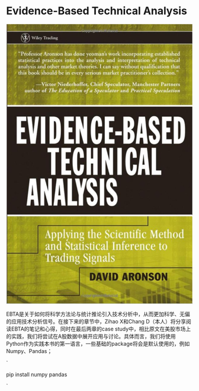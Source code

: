 # Evidence-Based Technical Analysis

![IMG_7143](images/cover/IMG_7143.JPG)

EBTA是关于如何将科学方法论与统计推论引入技术分析中，从而更加科学、无偏的应用技术分析信号。在接下来的章节中，Zihao X和Chang D（本人）将分享阅读EBTA的笔记和心得，同时在最后两章的case study中，相比原文在美股市场上的实践，我们将尝试在A股数据中展开应用与讨论。具体而言，我们将使用Python作为实践本书的第一语言，一些基础的package将会是默认使用的，例如Numpy、Pandas；

`

pip install numpy pandas

`